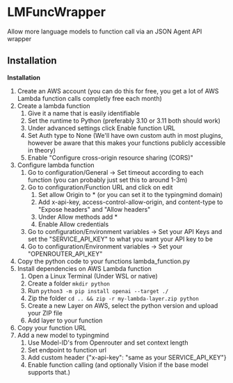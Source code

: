 # LMFuncWrapper
Allow more language models to function call via an JSON Agent API wrapper 

## Installation 

**Installation**

1. Create an AWS account (you can do this for free, you get a lot of AWS Lambda function calls completly free each month)
2. Create a lambda function
   1. Give it a name that is easily identifiable 
   2. Set the runtime to Python (preferably 3.10 or 3.11 both should work)
   3. Under advanced settings click Enable function URL 
   4. Set Auth type to None (We'll have own custom auth in most plugins, however be aware that this makes your functions publicly accessible in theory)
   5. Enable "Configure cross-origin resource sharing (CORS)"
3. Configure lambda function
   1. Go to configuration/General -> Set timeout according to each function (you can probably just set this to around 1-3m)
   2. Go to configuration/Function URL and click on edit
      1. Set allow Origin to * (or you can set it to the typingmind domain)
      2. Add x-api-key, access-control-allow-origin, and content-type to "Expose headers" and "Allow headers"
      3. Under Allow methods add *
      4. Enable Allow credentials
   3. Go to configuration/Environment variables -> Set your API Keys and set the "SERVICE_API_KEY" to what you want your API key to be
   4. Go to configuration/Environment variables -> Set your "OPENROUTER_API_KEY"
4. Copy the python code to your functions lambda_function.py
5. Install dependencies on AWS Lambda function
   1. Open a Linux Terminal (Under WSL or native)
   2. Create a folder `mkdir python`
   3. Run `python3 -m pip install openai --target ./`
   4. Zip the folder `cd .. && zip -r my-lambda-layer.zip python`
   5. Create a new Layer on AWS, select the python version and upload your ZIP file
   6. Add layer to your function
6. Copy your function URL 
7. Add a new model to typingmind
   1. Use Model-ID's from Openrouter and set context length
   2. Set endpoint to function url
   3. Add custom header {"x-api-key": "same as your SERVICE_API_KEY"}
   4. Enable function calling (and optionally Vision if the base model supports that.)